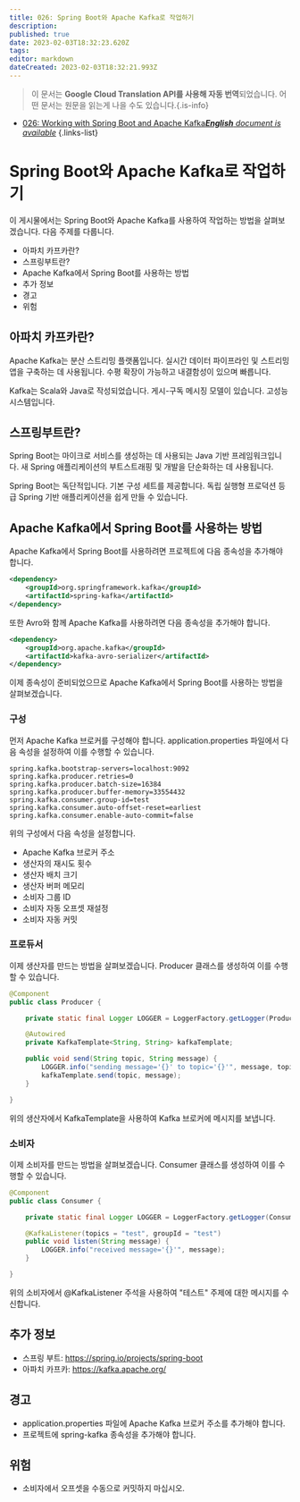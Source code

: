```yaml
---
title: 026: Spring Boot와 Apache Kafka로 작업하기
description: 
published: true
date: 2023-02-03T18:32:23.620Z
tags: 
editor: markdown
dateCreated: 2023-02-03T18:32:21.993Z
---
```


> 이 문서는 **Google Cloud Translation API를 사용해 자동 번역**되었습니다.
어떤 문서는 원문을 읽는게 나을 수도 있습니다.{.is-info}



- [026: Working with Spring Boot and Apache Kafka***English** document is available*](/en/Knowledge-base/Spring-Boot/Learning/026-working-with-spring-boot-and-apache-kafka)
{.links-list}


# Spring Boot와 Apache Kafka로 작업하기

이 게시물에서는 Spring Boot와 Apache Kafka를 사용하여 작업하는 방법을 살펴보겠습니다. 다음 주제를 다룹니다.

- 아파치 카프카란?
- 스프링부트란?
- Apache Kafka에서 Spring Boot를 사용하는 방법
- 추가 정보
- 경고
- 위험

## 아파치 카프카란?

Apache Kafka는 분산 스트리밍 플랫폼입니다. 실시간 데이터 파이프라인 및 스트리밍 앱을 구축하는 데 사용됩니다. 수평 확장이 가능하고 내결함성이 있으며 빠릅니다.

Kafka는 Scala와 Java로 작성되었습니다. 게시-구독 메시징 모델이 있습니다. 고성능 시스템입니다.

## 스프링부트란?

Spring Boot는 마이크로 서비스를 생성하는 데 사용되는 Java 기반 프레임워크입니다. 새 Spring 애플리케이션의 부트스트래핑 및 개발을 단순화하는 데 사용됩니다.

Spring Boot는 독단적입니다. 기본 구성 세트를 제공합니다. 독립 실행형 프로덕션 등급 Spring 기반 애플리케이션을 쉽게 만들 수 있습니다.

## Apache Kafka에서 Spring Boot를 사용하는 방법

Apache Kafka에서 Spring Boot를 사용하려면 프로젝트에 다음 종속성을 추가해야 합니다.

```xml
<dependency>
    <groupId>org.springframework.kafka</groupId>
    <artifactId>spring-kafka</artifactId>
</dependency>
```

또한 Avro와 함께 Apache Kafka를 사용하려면 다음 종속성을 추가해야 합니다.

```xml
<dependency>
    <groupId>org.apache.kafka</groupId>
    <artifactId>kafka-avro-serializer</artifactId>
</dependency>
```

이제 종속성이 준비되었으므로 Apache Kafka에서 Spring Boot를 사용하는 방법을 살펴보겠습니다.

### 구성

먼저 Apache Kafka 브로커를 구성해야 합니다. application.properties 파일에서 다음 속성을 설정하여 이를 수행할 수 있습니다.

```properties
spring.kafka.bootstrap-servers=localhost:9092
spring.kafka.producer.retries=0
spring.kafka.producer.batch-size=16384
spring.kafka.producer.buffer-memory=33554432
spring.kafka.consumer.group-id=test
spring.kafka.consumer.auto-offset-reset=earliest
spring.kafka.consumer.enable-auto-commit=false
```

위의 구성에서 다음 속성을 설정합니다.

- Apache Kafka 브로커 주소
- 생산자의 재시도 횟수
- 생산자 배치 크기
- 생산자 버퍼 메모리
- 소비자 그룹 ID
- 소비자 자동 오프셋 재설정
- 소비자 자동 커밋

### 프로듀서

이제 생산자를 만드는 방법을 살펴보겠습니다. Producer 클래스를 생성하여 이를 수행할 수 있습니다.

```java
@Component
public class Producer {

    private static final Logger LOGGER = LoggerFactory.getLogger(Producer.class);

    @Autowired
    private KafkaTemplate<String, String> kafkaTemplate;

    public void send(String topic, String message) {
        LOGGER.info("sending message='{}' to topic='{}'", message, topic);
        kafkaTemplate.send(topic, message);
    }

}
```

위의 생산자에서 KafkaTemplate을 사용하여 Kafka 브로커에 메시지를 보냅니다.

### 소비자

이제 소비자를 만드는 방법을 살펴보겠습니다. Consumer 클래스를 생성하여 이를 수행할 수 있습니다.

```java
@Component
public class Consumer {

    private static final Logger LOGGER = LoggerFactory.getLogger(Consumer.class);

    @KafkaListener(topics = "test", groupId = "test")
    public void listen(String message) {
        LOGGER.info("received message='{}'", message);
    }

}
```

위의 소비자에서 @KafkaListener 주석을 사용하여 "테스트" 주제에 대한 메시지를 수신합니다.

## 추가 정보

- 스프링 부트: https://spring.io/projects/spring-boot
- 아파치 카프카: https://kafka.apache.org/

## 경고

- application.properties 파일에 Apache Kafka 브로커 주소를 추가해야 합니다.
- 프로젝트에 spring-kafka 종속성을 추가해야 합니다.

## 위험

- 소비자에서 오프셋을 수동으로 커밋하지 마십시오.
